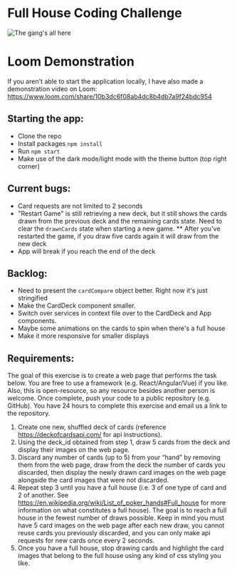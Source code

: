 # Full House Coding Challenge
![The gang's all here](https://cdn.cnn.com/cnnnext/dam/assets/190312133445-full-house-super-tease.jpg)
# Loom Demonstration
 If you aren't able to start the application locally, I have also made a demonstration video on Loom: https://www.loom.com/share/10b3dc6f08ab4dc8b4db7a9f24bdc954

## Starting the app:
* Clone the repo
* Install packages `npm install`
* Run `npm start`
* Make use of the dark mode/light mode with the theme button (top right corner)

## Current bugs:
* Card requests are not limited to 2 seconds
* "Restart Game" is still retrieving a new deck, but it still shows the cards drawn from the previous deck and the remaining cards state. Need to clear the `drawnCards` state when starting a new game.
** After you've restarted the game, if you draw five cards again it will draw from the new deck
* App will break if you reach the end of the deck

## Backlog:
* Need to present the `cardCompare` object better. Right now it's just stringified
* Make the CardDeck component smaller.
* Switch over services in context file over to the CardDeck and App components.
* Maybe some animations on the cards to spin when there's a full house
* Make it more responsive for smaller displays

## Requirements:
The goal of this exercise is to create a web page that performs the task below. You are
free to use a framework (e.g. React/Angular/Vue) if you like. Also, this is open-resource,
so any resource besides another person is welcome. Once complete, push your code to
a public repository (e.g. GitHub). You have 24 hours to complete this exercise and email
us a link to the repository.

1. Create one new, shuffled deck of cards (reference https://deckofcardsapi.com/
for api instructions).
2. Using the deck_id obtained from step 1, draw 5 cards from the deck and display
their images on the web page.
3. Discard any number of cards (up to 5) from your “hand” by removing them from
the web page, draw from the deck the number of cards you discarded, then
display the newly drawn card images on the web page alongside the card images
that were not discarded.
4. Repeat step 3 until you have a full house (i.e. 3 of one type of card and 2 of
another. See https://en.wikipedia.org/wiki/List_of_poker_hands#Full_house for
more information on what constitutes a full house). The goal is to reach a full
house in the fewest number of draws possible. Keep in mind you must have 5
card images on the web page after each new draw, you cannot reuse cards you
previously discarded, and you can only make api requests for new cards once
every 2 seconds.
5. Once you have a full house, stop drawing cards and highlight the card images
that belong to the full house using any kind of css styling you like.
